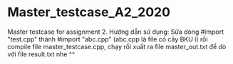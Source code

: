 # Master_testcase_A2_2020
Master testcase for assignment 2.
Hướng dẫn sử dụng: Sửa dòng #import "test.cpp" thành #import "abc.cpp" (abc.cpp là file có cây BKU í) rồi compile file master_testcase.cpp, chạy rồi xuất ra file master_out.txt để dò với file result.txt nhe ^^
